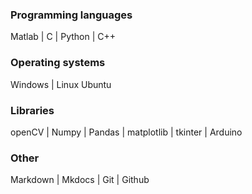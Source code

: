 ### **Programming languages**

Matlab  |  C  |  Python  |  C++

### **Operating systems**

Windows  |  Linux Ubuntu

### **Libraries**

openCV  |  Numpy | Pandas | matplotlib | tkinter | Arduino

### **Other** 

Markdown  |  Mkdocs  |  Git  |  Github
